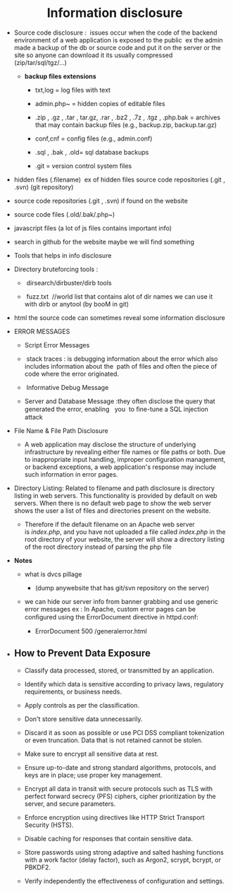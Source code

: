 <h1 align="center">Information disclosure</h1>

-   Source code disclosure :  issues occur when the code of the backend environment of a web application is exposed to the public  ex the admin made a backup of the db or source code and put it on the server or the site so anyone can download it its usually compressed (zip/tar/sql/tgz/\...)

    -   **backup files extensions**

        -   txt,log = log files with text

        -   admin.php\~ = hidden copies of editable files

        -   .zip , .gz , .tar , tar.gz, .rar , .bz2 , .7z , .tgz , .php.bak = archives that may contain backup files (e.g., backup.zip, backup.tar.gz)

        -   conf,cnf = config files (e.g., admin.conf)

        -   .sql , .bak , .old= sql database backups

        -   .git = version control system files

-   hidden files (.filename)  ex of hidden files source code repositories (.git , .svn) (git repository)

-   source code repositories (.git , .svn) if found on the website

-   source code files (.old/.bak/.php\~)

-   javascript files (a lot of js files contains important info)

-   search in github for the website maybe we will find something

-   Tools that helps in info disclosure

-   Directory bruteforcing tools :

    -    dirsearch/dirbuster/dirb tools

    -    fuzz.txt  //world list that contains alot of dir names we can use it with dirb or anytool (by booM in git)

-   html the source code can sometimes reveal some information disclosure

-   ERROR MESSAGES  

    -   Script Error Messages

    -    stack traces : is debugging information about the error which also includes information about the  path of files and often the piece of code where the error originated.

    -    Informative Debug Message

    -   Server and Database Message :they often disclose the query that generated the error, enabling   you  to ﬁne-tune a SQL injection attack

-   File Name & File Path Disclosure 

    -   A web application may disclose the structure of underlying infrastructure by revealing either file names or file paths or both. Due to inappropriate input handling, improper configuration management, or backend exceptions, a web application's response may include such information in error pages. 

-   Directory Listing: Related to filename and path disclosure is directory listing in web servers. This functionality is provided by default on web servers. When there is no default web page to show the web server shows the user a list of files and directories present on the website.

    -   Therefore if the default filename on an Apache web server is *index.php*, and you have not uploaded a file called *index.php* in the root directory of your website, the server will show a directory listing of the root directory instead of parsing the php file

-   **Notes**

    -   what is dvcs pillage

        -   (dump anywebsite that has git/svn repository on the server)

    -   we can hide our server info from banner grabbing and use generic error messages ex : In Apache, custom error pages can be conﬁgured using the ErrorDocument directive in httpd.conf:

        -   ErrorDocument 500 /generalerror.html

-   ## How to Prevent Data Exposure

    -   Classify data processed, stored, or transmitted by an application.

    -   Identify which data is sensitive according to privacy laws, regulatory requirements, or business needs.

    -   Apply controls as per the classification.

    -   Don't store sensitive data unnecessarily.

    -   Discard it as soon as possible or use PCI DSS compliant tokenization or even truncation. Data that is not retained cannot be stolen.

    -   Make sure to encrypt all sensitive data at rest.

    -   Ensure up-to-date and strong standard algorithms, protocols, and keys are in place; use proper key management.

    -   Encrypt all data in transit with secure protocols such as TLS with perfect forward secrecy (PFS) ciphers, cipher prioritization by the server, and secure parameters.

    -   Enforce encryption using directives like HTTP Strict Transport Security (HSTS).

    -   Disable caching for responses that contain sensitive data.

    -   Store passwords using strong adaptive and salted hashing functions with a work factor (delay factor), such as Argon2, scrypt, bcrypt, or PBKDF2.

    -   Verify independently the effectiveness of configuration and settings.
